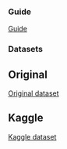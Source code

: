 ### Guide
[Guide](https://signalprocessingsociety.org/community-involvement/signal-processing-cup)

### Datasets

## Original
[Original dataset](https://tcgcr-my.sharepoint.com/:f:/g/personal/md_sahidullah_tcgcrest_org/Ejcnf4dcLLFEiJfRkfCOCb8Bb6P8UPo04Q3x1R13YSeKGg?e=EVnf4G)

## Kaggle
[Kaggle dataset](https://www.kaggle.com/datasets/victorkingau/deepfake)
